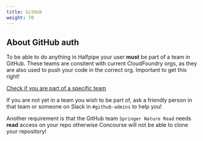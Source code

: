 ```yaml
---
title: GitHub
weight: 70
---
```


## About GitHub auth
To be able to do anything in Halfpipe your user **must** be part of a team in GitHub. These teams are consitent with current CloudFoundry orgs, as they are also used to push your code in the correct org. Important to get this right!

[Check if you are part of a specific team](https://github.com/orgs/springernature/teams)

If you are not yet in a team you wish to be part of, ask a friendly person in that team or someone on Slack in `#github-admins` to help you!

Another requirement is that the GitHub team `Springer Nature Read` needs **read** access on your repo otherwise Concourse will not be able to clone your repository!
